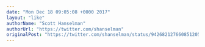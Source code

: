 ```yaml
---
date: "Mon Dec 18 09:05:08 +0000 2017"
layout: "like"
authorName: "Scott Hanselman"
authorUrl: "https://twitter.com/shanselman"
originalPost: "https://twitter.com/shanselman/status/942682127660851205"
---
```

